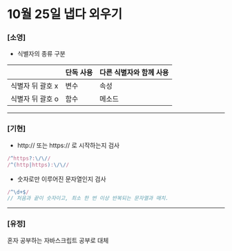 # 10월 25일 냅다 외우기

### [소영]
* 식별자의 종류 구분

||단독 사용|다른 식별자와 함께 사용|
|------|---|---|
|식별자 뒤 괄호 x|변수|속성|
|식별자 뒤 괄호 o|함수|메소드|

<hr>

### [기현]
- http:// 또는 https:// 로 시작하는지 검사
```jsx
/^https?:\/\//
/^(http|https):\/\//
```
- 숫자로만 이루어진 문자열인지 검사
```jsx
/^\d+$/
// 처음과 끝이 숫자이고, 최소 한 번 이상 반복되는 문자열과 매치.
```

<hr>

### [유정]
혼자 공부하는 자바스크립트 공부로 대체
